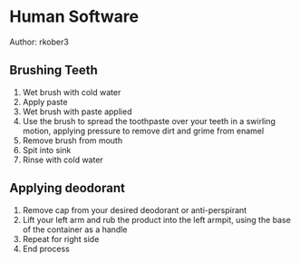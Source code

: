 # Human Software

Author: rkober3

## Brushing Teeth

1. Wet brush with cold water
2. Apply paste
3. Wet brush with paste applied
4. Use the brush to spread the toothpaste over your teeth in a swirling motion, applying pressure to remove dirt and grime from enamel
5. Remove brush from mouth
6. Spit into sink
5. Rinse with cold water

## Applying deodorant

1. Remove cap from your desired deodorant or anti-perspirant
2. Lift your left arm and rub the product into the left armpit, using the base of the container as a handle
3. Repeat for right side
4. End process
